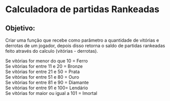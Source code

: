 # Calculadora de partidas Rankeadas

## Objetivo:

Criar uma função que recebe como parâmetro a quantidade de vitórias e derrotas de um jogador,
depois disso retorna o saldo de  partidas rankeadas feito através do calculo (vitórias - derrotas).

Se vitórias for menor do que 10 = Ferro  
Se vitórias for entre 11 e 20 = Bronze  
Se vitórias for entre 21 e 50 = Prata  
Se vitórias for entre 51 e 80 = Ouro  
Se vitórias for entre 81 e 90 = Diamante  
Se vitórias for entre 91 e 100= Lendário  
Se vitórias for maior ou igual a 101 = Imortal  

